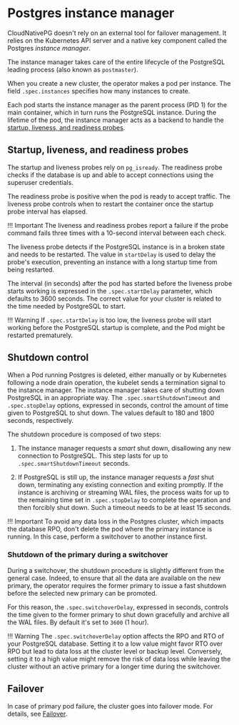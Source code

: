 # Postgres instance manager

CloudNativePG doesn't rely on an external tool for failover management.
It relies on the Kubernetes API server and a native key component called
the Postgres *instance manager*.

The instance manager takes care of the entire lifecycle of the PostgreSQL
leading process (also known as `postmaster`).

When you create a new cluster, the operator makes a pod per instance.
The field `.spec.instances` specifies how many instances to create.

Each pod starts the instance manager as the parent process (PID 1) for the
main container, which in turn runs the PostgreSQL instance. During the lifetime
of the pod, the instance manager acts as a backend to handle the
[startup, liveness, and readiness probes](https://kubernetes.io/docs/concepts/workloads/pods/pod-lifecycle/#container-probes).

## Startup, liveness, and readiness probes

The startup and liveness probes rely on `pg_isready`. The readiness
probe checks if the database is up and able to accept connections using the
superuser credentials.

The readiness probe is positive when the pod is ready to accept traffic.
The liveness probe controls when to restart the container once
the startup probe interval has elapsed.

!!! Important
    The liveness and readiness probes report a failure if the probe command
    fails three times with a 10-second interval between each check.

The liveness probe detects if the PostgreSQL instance is in a
broken state and needs to be restarted. The value in `startDelay` is used
to delay the probe's execution, preventing an
instance with a long startup time from being restarted.

The interval (in seconds) after the pod has started before the liveness
probe starts working is expressed in the `.spec.startDelay` parameter,
which defaults to 3600 seconds. The correct value for your cluster is
related to the time needed by PostgreSQL to start.

!!! Warning
    If `.spec.startDelay` is too low, the liveness probe will start working
    before the PostgreSQL startup is complete, and the Pod might be restarted
    prematurely.

## Shutdown control

When a Pod running Postgres is deleted, either manually or by Kubernetes
following a node drain operation, the kubelet sends a termination signal to the
instance manager. The instance manager takes care of shutting down
PostgreSQL in an appropriate way.
The `.spec.smartShutdownTimeout` and `.spec.stopDelay` options, expressed in seconds,
control the amount of time given to PostgreSQL to shut down. The values default
to 180 and 1800 seconds, respectively.

The shutdown procedure is composed of two steps:

1. The instance manager requests a *smart* shut down, disallowing any
new connection to PostgreSQL. This step lasts for up to
`.spec.smartShutdownTimeout` seconds.

2. If PostgreSQL is still up, the instance manager requests a *fast*
shut down, terminating any existing connection and exiting promptly.
If the instance is archiving or streaming WAL files, the process
waits for up to the remaining time set in `.spec.stopDelay` to complete the
operation and then forcibly shut down. Such a timeout needs to be at least 15
seconds.

!!! Important
    To avoid any data loss in the Postgres cluster, which impacts
    the database RPO, don't delete the pod where the primary instance is running.
    In this case, perform a switchover to another instance first.

### Shutdown of the primary during a switchover

During a switchover, the shutdown procedure is slightly different from the
general case. Indeed, to ensure that all the data are available on the new 
primary, the operator requires the former primary to issue a
fast shutdown before the selected new primary can be promoted.

For this reason, the `.spec.switchoverDelay`, expressed in seconds, controls
the time given to the former primary to shut down gracefully and archive all
the WAL files. By default it's set to `3600` (1 hour).

!!! Warning
    The `.spec.switchoverDelay` option affects the RPO and RTO of your
    PostgreSQL database. Setting it to a low value might favor RTO over RPO
    but lead to data loss at the cluster level or backup level. Conversely,
    setting it to a high value might remove the risk of data loss while leaving
    the cluster without an active primary for a longer time during the switchover.

## Failover

In case of primary pod failure, the cluster goes into failover mode.
For details, see [Failover](failover.md).
